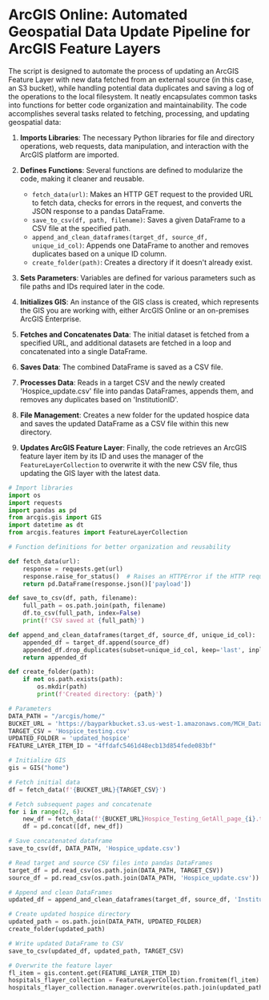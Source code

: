 # ArcGIS Online: Automated Geospatial Data Update Pipeline for ArcGIS Feature Layers
The script is designed to automate the process of updating an ArcGIS Feature Layer with new data fetched from an external source (in this case, an S3 bucket), while handling potential data duplicates and saving a log of the operations to the local filesystem. It neatly encapsulates common tasks into functions for better code organization and maintainability.
The code accomplishes several tasks related to fetching, processing, and updating geospatial data:

1. **Imports Libraries**: The necessary Python libraries for file and directory operations, web requests, data manipulation, and interaction with the ArcGIS platform are imported.

2. **Defines Functions**: Several functions are defined to modularize the code, making it cleaner and reusable.

   - `fetch_data(url)`: Makes an HTTP GET request to the provided URL to fetch data, checks for errors in the request, and converts the JSON response to a pandas DataFrame.
   - `save_to_csv(df, path, filename)`: Saves a given DataFrame to a CSV file at the specified path.
   - `append_and_clean_dataframes(target_df, source_df, unique_id_col)`: Appends one DataFrame to another and removes duplicates based on a unique ID column.
   - `create_folder(path)`: Creates a directory if it doesn't already exist.

3. **Sets Parameters**: Variables are defined for various parameters such as file paths and IDs required later in the code.

4. **Initializes GIS**: An instance of the GIS class is created, which represents the GIS you are working with, either ArcGIS Online or an on-premises ArcGIS Enterprise.

5. **Fetches and Concatenates Data**: The initial dataset is fetched from a specified URL, and additional datasets are fetched in a loop and concatenated into a single DataFrame.

6. **Saves Data**: The combined DataFrame is saved as a CSV file.

7. **Processes Data**: Reads in a target CSV and the newly created 'Hospice_update.csv' file into pandas DataFrames, appends them, and removes any duplicates based on 'InstitutionID'.

8. **File Management**: Creates a new folder for the updated hospice data and saves the updated DataFrame as a CSV file within this new directory.

9. **Updates ArcGIS Feature Layer**: Finally, the code retrieves an ArcGIS feature layer item by its ID and uses the manager of the `FeatureLayerCollection` to overwrite it with the new CSV file, thus updating the GIS layer with the latest data.

```python
# Import libraries
import os
import requests
import pandas as pd
from arcgis.gis import GIS
import datetime as dt
from arcgis.features import FeatureLayerCollection

# Function definitions for better organization and reusability

def fetch_data(url):
    response = requests.get(url)
    response.raise_for_status()  # Raises an HTTPError if the HTTP request returned an unsuccessful status code
    return pd.DataFrame(response.json()['payload'])

def save_to_csv(df, path, filename):
    full_path = os.path.join(path, filename)
    df.to_csv(full_path, index=False)
    print(f'CSV saved at {full_path}')

def append_and_clean_dataframes(target_df, source_df, unique_id_col):
    appended_df = target_df.append(source_df)
    appended_df.drop_duplicates(subset=unique_id_col, keep='last', inplace=True)
    return appended_df

def create_folder(path):
    if not os.path.exists(path):
        os.mkdir(path)
        print(f'Created directory: {path}')

# Parameters
DATA_PATH = "/arcgis/home/"
BUCKET_URL = 'https://bayparkbucket.s3.us-west-1.amazonaws.com/MCH_Data/Hospice/'
TARGET_CSV = 'Hospice_testing.csv'
UPDATED_FOLDER = 'updated_hospice'
FEATURE_LAYER_ITEM_ID = "4ffdafc5461d48ecb13d854fede083bf"

# Initialize GIS
gis = GIS("home")

# Fetch initial data
df = fetch_data(f'{BUCKET_URL}{TARGET_CSV}')

# Fetch subsequent pages and concatenate
for i in range(2, 6):
    new_df = fetch_data(f'{BUCKET_URL}Hospice_Testing_GetAll_page_{i}.txt')
    df = pd.concat([df, new_df])

# Save concatenated dataframe
save_to_csv(df, DATA_PATH, 'Hospice_update.csv')

# Read target and source CSV files into pandas DataFrames
target_df = pd.read_csv(os.path.join(DATA_PATH, TARGET_CSV))
source_df = pd.read_csv(os.path.join(DATA_PATH, 'Hospice_update.csv'))

# Append and clean DataFrames
updated_df = append_and_clean_dataframes(target_df, source_df, 'InstitutionID')

# Create updated hospice directory
updated_path = os.path.join(DATA_PATH, UPDATED_FOLDER)
create_folder(updated_path)

# Write updated DataFrame to CSV
save_to_csv(updated_df, updated_path, TARGET_CSV)

# Overwrite the feature layer
fl_item = gis.content.get(FEATURE_LAYER_ITEM_ID)
hospitals_flayer_collection = FeatureLayerCollection.fromitem(fl_item)
hospitals_flayer_collection.manager.overwrite(os.path.join(updated_path, TARGET_CSV))
```

